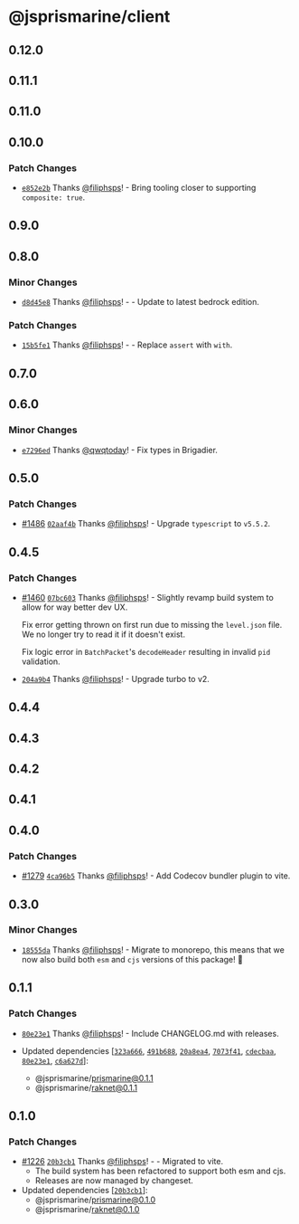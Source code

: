# @jsprismarine/client

## 0.12.0

## 0.11.1

## 0.11.0

## 0.10.0

### Patch Changes

-   [`e852e2b`](https://github.com/JSPrismarine/JSPrismarine/commit/e852e2b5beb6418d9aaae7574c21b1cfde048a0a) Thanks [@filiphsps](https://github.com/filiphsps)! - Bring tooling closer to supporting `composite: true`.

## 0.9.0

## 0.8.0

### Minor Changes

-   [`d8d45e8`](https://github.com/JSPrismarine/JSPrismarine/commit/d8d45e838af9e5a15269064c7cf24de87f10ab6a) Thanks [@filiphsps](https://github.com/filiphsps)! - - Update to latest bedrock edition.

### Patch Changes

-   [`15b5fe1`](https://github.com/JSPrismarine/JSPrismarine/commit/15b5fe169a7917d199de273d1906a78c4b768cb7) Thanks [@filiphsps](https://github.com/filiphsps)! - - Replace `assert` with `with`.

## 0.7.0

## 0.6.0

### Minor Changes

-   [`e7296ed`](https://github.com/JSPrismarine/JSPrismarine/commit/e7296edd74198c5bed6732424a74829d9c0fad46) Thanks [@qwqtoday](https://github.com/qwqtoday)! - Fix types in Brigadier.

## 0.5.0

### Patch Changes

-   [#1486](https://github.com/JSPrismarine/JSPrismarine/pull/1486) [`02aaf4b`](https://github.com/JSPrismarine/JSPrismarine/commit/02aaf4b0082e76f4f438f59dacd373a04959df53) Thanks [@filiphsps](https://github.com/filiphsps)! - Upgrade `typescript` to `v5.5.2`.

## 0.4.5

### Patch Changes

-   [#1460](https://github.com/JSPrismarine/JSPrismarine/pull/1460) [`07bc603`](https://github.com/JSPrismarine/JSPrismarine/commit/07bc603b887eb5cf0b69646bd7799abd035a21fe) Thanks [@filiphsps](https://github.com/filiphsps)! - Slightly revamp build system to allow for way better dev UX.

    Fix error getting thrown on first run due to missing the `level.json`
    file. We no longer try to read it if it doesn't exist.

    Fix logic error in `BatchPacket`'s `decodeHeader` resulting in invalid
    `pid` validation.

-   [`204a9b4`](https://github.com/JSPrismarine/JSPrismarine/commit/204a9b4c142fe89d5d63e2f72ba3cb89f9b375e3) Thanks [@filiphsps](https://github.com/filiphsps)! - Upgrade turbo to v2.

## 0.4.4

## 0.4.3

## 0.4.2

## 0.4.1

## 0.4.0

### Patch Changes

-   [#1279](https://github.com/JSPrismarine/JSPrismarine/pull/1279) [`4ca96b5`](https://github.com/JSPrismarine/JSPrismarine/commit/4ca96b59696dbe67e39b7f46d85fe421a74d23d5) Thanks [@filiphsps](https://github.com/filiphsps)! - Add Codecov bundler plugin to vite.

## 0.3.0

### Minor Changes

-   [`18555da`](https://github.com/JSPrismarine/JSPrismarine/commit/18555da4a0e01bb6fe8996eef822a58bf4c18f59) Thanks [@filiphsps](https://github.com/filiphsps)! - Migrate to monorepo, this means that we now also build both `esm` and
    `cjs` versions of this package! :rocket:

## 0.1.1

### Patch Changes

-   [`80e23e1`](https://github.com/JSPrismarine/JSPrismarine/commit/80e23e17c0111eac2df98f73cdeec5730bd9abf5) Thanks [@filiphsps](https://github.com/filiphsps)! - Include CHANGELOG.md with releases.

-   Updated dependencies [[`323a666`](https://github.com/JSPrismarine/JSPrismarine/commit/323a666b2d4b82e399ff21711ff8cc7ca6f520dd), [`491b688`](https://github.com/JSPrismarine/JSPrismarine/commit/491b688adc0c38426b767646b6cc748b8e774e30), [`20a8ea4`](https://github.com/JSPrismarine/JSPrismarine/commit/20a8ea47c25eaf21548f1994bf915c4c22a0f395), [`7073f41`](https://github.com/JSPrismarine/JSPrismarine/commit/7073f414487b7403765686b05d04f99c6878d88a), [`cdecbaa`](https://github.com/JSPrismarine/JSPrismarine/commit/cdecbaaf823a6f2db15e1793b50da9925deb3716), [`80e23e1`](https://github.com/JSPrismarine/JSPrismarine/commit/80e23e17c0111eac2df98f73cdeec5730bd9abf5), [`c6a627d`](https://github.com/JSPrismarine/JSPrismarine/commit/c6a627da60bae29bd0e6dfead9d44dddbeb0dafd)]:
    -   @jsprismarine/prismarine@0.1.1
    -   @jsprismarine/raknet@0.1.1

## 0.1.0

### Patch Changes

-   [#1226](https://github.com/JSPrismarine/JSPrismarine/pull/1226) [`20b3cb1`](https://github.com/JSPrismarine/JSPrismarine/commit/20b3cb1ee1e2a2c5c45275f9c2a23c9c2507dcf5) Thanks [@filiphsps](https://github.com/filiphsps)! - - Migrated to vite.
    -   The build system has been refactored to support both esm and cjs.
    -   Releases are now managed by changeset.
-   Updated dependencies [[`20b3cb1`](https://github.com/JSPrismarine/JSPrismarine/commit/20b3cb1ee1e2a2c5c45275f9c2a23c9c2507dcf5)]:
    -   @jsprismarine/prismarine@0.1.0
    -   @jsprismarine/raknet@0.1.0
